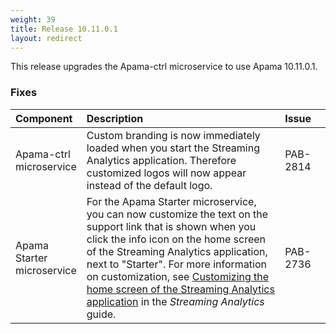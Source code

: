 ```yaml
---
weight: 39
title: Release 10.11.0.1
layout: redirect
---
```


This release upgrades the Apama-ctrl microservice to use Apama 10.11.0.1.

### Fixes

<table>
<colgroup>
    <col style="width: 15%;">
    <col style="width: 70%;">
    <col style="width: 15%;">
</colgroup>
<thead>
<tr>
<th style="text-align:left">Component</th>
<th style="text-align:left">Description</th>
<th style="text-align:left">Issue</th>
</tr>
</thead>
<tbody> 

<tr>
<td style="text-align:left">Apama-ctrl microservice</td>
<td style="text-align:left">Custom branding is now immediately loaded when you start the Streaming Analytics application. 
  Therefore customized logos will now appear instead of the default logo.</td>
<td style="text-align:left">PAB-2814</td>
</tr>

<tr>
<td style="text-align:left">Apama Starter microservice</td>
<td style="text-align:left">For the Apama Starter microservice, you can now customize 
  the text on the support link that is shown when you click the info icon on the home 
  screen of the Streaming Analytics application, next to "Starter". 
  For more information on customization, see <a href="https://cumulocity.com/guides/apama/advanced/#customize-home-screen">
  Customizing the home screen of the Streaming Analytics application</a> in the <em>Streaming Analytics</em> guide.</td>
<td style="text-align:left">PAB-2736</td>
</tr>
</tbody>
</table>





